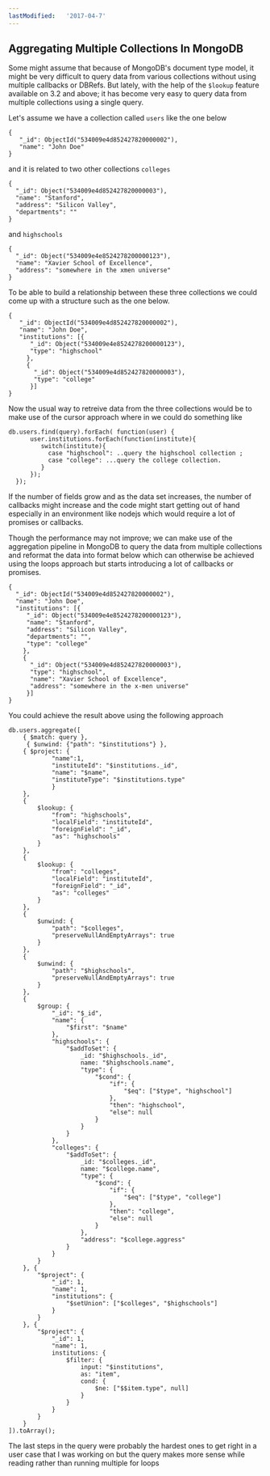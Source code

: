 ```yaml
---
lastModified:   '2017-04-7'
---
```

## Aggregating Multiple Collections In MongoDB

Some might assume that because of MongoDB's document type model, it might be very difficult to query data from various collections without using multiple callbacks or DBRefs. But lately, with the help of the `$lookup` feature available on 3.2 and above; it has become very easy to query data from multiple collections using a single query.

Let's assume we have a collection called `users` like the one below

```
{
   "_id": ObjectId("534009e4d852427820000002"),
   "name": "John Doe"  
}
```

and it is related to two other collections `colleges`

```
{
  "_id": Object("534009e4d852427820000003"),
  "name": "Stanford",
  "address": "Silicon Valley",
  "departments": ""
}
```

and `highschools`

```
{
  "_id": Object("534009e4e8524278200000123"),
  "name": "Xavier School of Excellence",
  "address": "somewhere in the xmen universe"
}
```

To be able to build a relationship between these three collections we could come up with a structure such as the one below.

```
{
   "_id": ObjectId("534009e4d852427820000002"),
   "name": "John Doe",
   "institutions": [{
      "_id": Object("534009e4e8524278200000123"),
      "type": "highschool"
     },
     {
       "_id": Object("534009e4d852427820000003"),
       "type": "college"
      }]  
}
```

Now the usual way to retreive data from the three collections would be to make use of the cursor approach where in we could do something like

```
db.users.find(query).forEach( function(user) {
      user.institutions.forEach(function(institute){
         switch(institute){
           case "highschool": ..query the highschool collection ;
           case "college": ...query the college collection.
         }
      });
  });
```

If the number of fields grow and as the data set increases, the number of callbacks might increase and the code might start getting out of hand especially in an environment like nodejs which would require a lot of promises or callbacks.

Though the performance may not improve; we can make use of the aggregation pipeline in MongoDB to query the data from multiple collections and reformat the data into format below which can otherwise be achieved using the loops approach but starts introducing a lot of callbacks or promises.

```
{
  "_id": ObjectId("534009e4d852427820000002"),
  "name": "John Doe",
  "institutions": [{
     "_id": Object("534009e4e8524278200000123"),
     "name": "Stanford",
     "address": "Silicon Valley",
     "departments": "",
     "type": "college"
    },
    {
      "_id": Object("534009e4d852427820000003"),
      "type": "highschool",
      "name": "Xavier School of Excellence",
      "address": "somewhere in the x-men universe"
     }]  
}
```

You could achieve the result above using the following approach

```
db.users.aggregate([
    { $match: query },
     { $unwind: {"path": "$institutions"} },
    { $project: {
            "name":1,
            "instituteId": "$institutions._id",
            "name": "$name",
            "instituteType": "$institutions.type"
            }
    },
    {
        $lookup: {
            "from": "highschools",
            "localField": "instituteId",
            "foreignField": "_id",
            "as": "highschools"
        }
    },
    {
        $lookup: {
            "from": "colleges",
            "localField": "instituteId",
            "foreignField": "_id",
            "as": "colleges"
        }
    },
    {
        $unwind: {
            "path": "$colleges",
            "preserveNullAndEmptyArrays": true
        }
    },
    {
        $unwind: {
            "path": "$highschools",
            "preserveNullAndEmptyArrays": true
        }
    },
    {
        $group: {
            "_id": "$_id",
            "name": {
                "$first": "$name"
            },
            "highschools": {
                "$addToSet": {
                    _id: "$highschools._id",
                    name: "$highschools.name",
                    "type": {
                        "$cond": {
                            "if": {
                                "$eq": ["$type", "highschool"]
                            },
                            "then": "highschool",
                            "else": null
                        }
                    }
                }
            },
            "colleges": {
                "$addToSet": {
                    _id: "$colleges._id",
                    name: "$college.name",
                    "type": {
                        "$cond": {
                            "if": {
                                "$eq": ["$type", "college"]
                            },
                            "then": "college",
                            "else": null
                        }
                    },
                    "address": "$college.aggress"
                }
            }
        }
    }, {
        "$project": {
            "_id": 1,
            "name": 1,
            "institutions": {
                "$setUnion": ["$colleges", "$highschools"]
            }
        }
    }, {
        "$project": {
            "_id": 1,
            "name": 1,
            institutions: {
                $filter: {
                    input: "$institutions",
                    as: "item",
                    cond: {
                        $ne: ["$$item.type", null]
                    }
                }
            }
        }
    }
]).toArray();
```

The last steps in the query were  probably the hardest ones to get right in a user case that I was working on but the query makes more sense while reading rather than running multiple for loops
